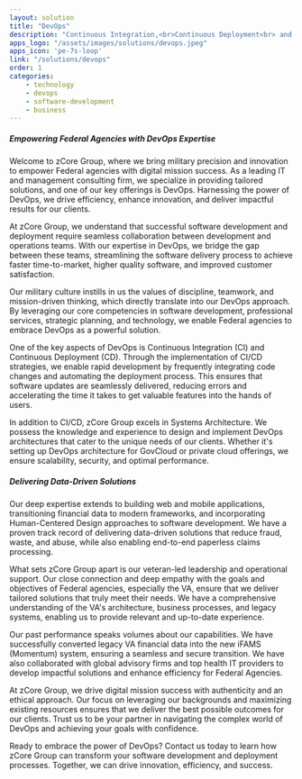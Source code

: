 ```yaml
---
layout: solution
title: "DevOps"
description: "Continuous Integration,<br>Continuous Deployment<br> and Systems Architecture"
apps_logo: "/assets/images/solutions/devops.jpeg"
apps_icon: 'pe-7s-loop'
link: "/solutions/devops"
order: 1
categories:
    - technology
    - devops
    - software-development
    - business
---
```

>
##### Empowering Federal Agencies with DevOps Expertise
Welcome to zCore Group, where we bring military precision and innovation to empower Federal agencies with digital mission success. As a leading IT and management consulting firm, we specialize in providing tailored solutions, and one of our key offerings is DevOps. Harnessing the power of DevOps, we drive efficiency, enhance innovation, and deliver impactful results for our clients.

At zCore Group, we understand that successful software development and deployment require seamless collaboration between development and operations teams. With our expertise in DevOps, we bridge the gap between these teams, streamlining the software delivery process to achieve faster time-to-market, higher quality software, and improved customer satisfaction.

Our military culture instills in us the values of discipline, teamwork, and mission-driven thinking, which directly translate into our DevOps approach. By leveraging our core competencies in software development, professional services, strategic planning, and technology, we enable Federal agencies to embrace DevOps as a powerful solution.

One of the key aspects of DevOps is Continuous Integration (CI) and Continuous Deployment (CD). Through the implementation of CI/CD strategies, we enable rapid development by frequently integrating code changes and automating the deployment process. This ensures that software updates are seamlessly delivered, reducing errors and accelerating the time it takes to get valuable features into the hands of users.

In addition to CI/CD, zCore Group excels in Systems Architecture. We possess the knowledge and experience to design and implement DevOps architectures that cater to the unique needs of our clients. Whether it's setting up DevOps architecture for GovCloud or private cloud offerings, we ensure scalability, security, and optimal performance.

##### Delivering Data-Driven Solutions
Our deep expertise extends to building web and mobile applications, transitioning financial data to modern frameworks, and incorporating Human-Centered Design approaches to software development. We have a proven track record of delivering data-driven solutions that reduce fraud, waste, and abuse, while also enabling end-to-end paperless claims processing.

What sets zCore Group apart is our veteran-led leadership and operational support. Our close connection and deep empathy with the goals and objectives of Federal agencies, especially the VA, ensure that we deliver tailored solutions that truly meet their needs. We have a comprehensive understanding of the VA's architecture, business processes, and legacy systems, enabling us to provide relevant and up-to-date experience.

Our past performance speaks volumes about our capabilities. We have successfully converted legacy VA financial data into the new iFAMS (Momentum) system, ensuring a seamless and secure transition. We have also collaborated with global advisory firms and top health IT providers to develop impactful solutions and enhance efficiency for Federal Agencies.

At zCore Group, we drive digital mission success with authenticity and an ethical approach. Our focus on leveraging our backgrounds and maximizing existing resources ensures that we deliver the best possible outcomes for our clients. Trust us to be your partner in navigating the complex world of DevOps and achieving your goals with confidence.

Ready to embrace the power of DevOps? Contact us today to learn how zCore Group can transform your software development and deployment processes. Together, we can drive innovation, efficiency, and success.
